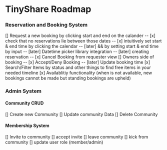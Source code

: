 # TinyShare Roadmap

### Reservation and Booking System

[] Request a new booking by clicking start and end on the calander
-- [x] check that no reservations lie between those dates
-- [x] intuitively set start & end time by clicking the calendar
-- [later] && by setting start & end time by input
-- [later] Datetime picker library integration
-- [later] creating reservation
-- [x] Cancel Booking from requester view
[] Owners side of booking
-- [x] Accept/Deny Booking
-- [later] Update booking time
[x] Search/Filter Items by status and other things to find free items in your needed timeline
[x] Availablitiy functionality (when is not available, new bookings cannot be made but standing bookings are upheld)

### Admin System

#### Community CRUD

[] Create new Community
[] Update community Data
[] Delete Community

#### Membership System

[] Invite to community
[] accept invite
[] leave community
[] kick from community
[] update user role (member/admin)
